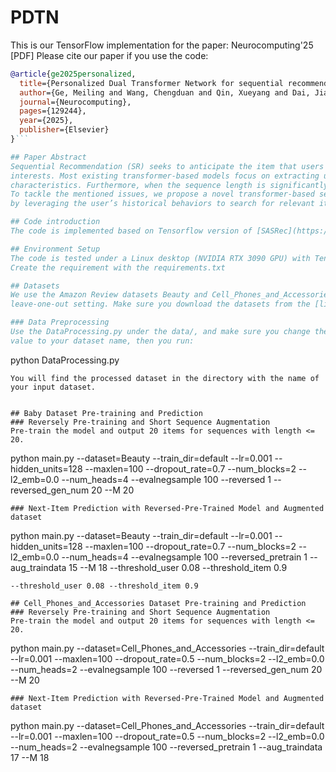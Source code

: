 # PDTN
This is our TensorFlow implementation for the paper:
Neurocomputing'25 [PDF]
Please cite our paper if you use the code:
```bibtex
@article{ge2025personalized,
  title={Personalized Dual Transformer Network for sequential recommendation},
  author={Ge, Meiling and Wang, Chengduan and Qin, Xueyang and Dai, Jiangyan and Huang, Lei and Qin, Qibing and Zhang, Wenfeng},
  journal={Neurocomputing},
  pages={129244},
  year={2025},
  publisher={Elsevier}
}```

## Paper Abstract
Sequential Recommendation (SR) seeks to anticipate the item that users will interact with at the next moment, utilizing their historical sequences of interactions. Its core task is to mine users’
interests. Most existing transformer-based models focus on extracting user’s interests by leveraging local context information from individual interaction sequences, ignoring the user’s personalized
characteristics. Furthermore, when the sequence length is significantly shorter than the specified threshold, these transformer-based models encounter challenges associated with the cold-start issue.
To tackle the mentioned issues, we propose a novel transformer-based sequential model, named Personalized Dual Transformer Network (PDTN), that extends the length of the user’s sequences
by leveraging the user’s historical behaviors to search for relevant items. Specifically, a personalized feature extraction module is proposed to extract characteristics of both the user and the user’s historical behaviors. Then, a Dual Transformer is designed to retrieve a user’s relevant historical behaviors, which can increase the length of the user’s historical interaction sequences and fully extract the user’s interests. Furthermore, Stochastic Shared Embeddings (SSE) regularization is developed into a Transformer-based sequential model to reduce overfitting and errors in the processing of training. Extensive experiments are conducted to compare PDTN with current methods on four publicly available real-world datasets for prediction tasks. The results consistently demonstrate that PDTN outperforms advanced sequential recommendation methods. The source code is publicly available at https://github.com/QinLab-WFU/PDTN.

## Code introduction
The code is implemented based on Tensorflow version of [SASRec](https://github.com/kang205/SASRec).

## Environment Setup
The code is tested under a Linux desktop (NVIDIA RTX 3090 GPU) with TensorFlow 1.12 and Python 3.6.
Create the requirement with the requirements.txt

## Datasets
We use the Amazon Review datasets Beauty and Cell_Phones_and_Accessories. The data split is done in the
leave-one-out setting. Make sure you download the datasets from the [link](https://jmcauley.ucsd.edu/data/amazon/).

### Data Preprocessing
Use the DataProcessing.py under the data/, and make sure you change the DATASET variable
value to your dataset name, then you run:
```
python DataProcessing.py
```
You will find the processed dataset in the directory with the name of your input dataset.


## Baby Dataset Pre-training and Prediction
### Reversely Pre-training and Short Sequence Augmentation
Pre-train the model and output 20 items for sequences with length <= 20.
```
python main.py --dataset=Beauty --train_dir=default --lr=0.001 --hidden_units=128 --maxlen=100 --dropout_rate=0.7 --num_blocks=2 --l2_emb=0.0 --num_heads=4 --evalnegsample 100 --reversed 1 --reversed_gen_num 20 --M 20
```
### Next-Item Prediction with Reversed-Pre-Trained Model and Augmented dataset
```
python main.py --dataset=Beauty --train_dir=default --lr=0.001 --hidden_units=128 --maxlen=100 --dropout_rate=0.7 --num_blocks=2 --l2_emb=0.0 --num_heads=4 --evalnegsample 100 --reversed_pretrain 1 --aug_traindata 15 --M 18 --threshold_user 0.08 --threshold_item 0.9
```
--threshold_user 0.08 --threshold_item 0.9

## Cell_Phones_and_Accessories Dataset Pre-training and Prediction
### Reversely Pre-training and Short Sequence Augmentation
Pre-train the model and output 20 items for sequences with length <= 20.
```
python main.py --dataset=Cell_Phones_and_Accessories --train_dir=default --lr=0.001 --maxlen=100 --dropout_rate=0.5 --num_blocks=2 --l2_emb=0.0 --num_heads=2 --evalnegsample 100 --reversed 1 --reversed_gen_num 20 --M 20
```
### Next-Item Prediction with Reversed-Pre-Trained Model and Augmented dataset
```
python main.py --dataset=Cell_Phones_and_Accessories --train_dir=default --lr=0.001 --maxlen=100 --dropout_rate=0.5 --num_blocks=2 --l2_emb=0.0 --num_heads=2 --evalnegsample 100 --reversed_pretrain 1  --aug_traindata 17 --M 18
```


